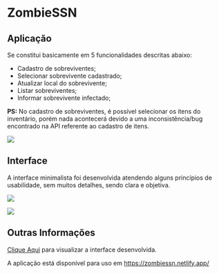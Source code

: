 <h1>ZombieSSN</h1>
<h2>Aplica&ccedil;&atilde;o</h2>
<p>Se constitui basicamente em 5 funcionalidades descritas abaixo:</p>
<ul>
<li>Cadastro de sobreviventes;</li>
<li>Selecionar sobrevivente cadastrado;</li>
<li>Atualizar local do sobrevivente;</li>
<li>Listar sobreviventes;</li>
<li>Informar sobrevivente infectado;</li>
</ul>
<p>
  <b>PS:</b> No cadastro de sobreviventes, é possível selecionar os itens do inventário, porém nada acontecerá devido a uma inconsistência/bug encontrado na API referente ao cadastro de itens. 
</p>
<p><img src="https://imgur.com/WAG3LZu.png" /></p>
<h2>Interface</h2>
<p>A interface minimalista foi desenvolvida atendendo alguns princ&iacute;pios de usabilidade, sem muitos detalhes, sendo clara e objetiva.</p>
<p><img src="https://imgur.com/eShrTBn.png" /></p>
<p><img src="https://imgur.com/72dCC9M.png" /></p>
<h2>Outras Informa&ccedil;&otilde;es</h2>
<p><a href="https://www.figma.com/file/DMIZ5D46BKNRUwKmdHuzIW/ZSSN?node-id=0%3A1">Clique Aqui</a> para visualizar a interface desenvolvida.</p>
<p>A aplica&ccedil;&atilde;o est&aacute; dispon&iacute;vel para uso em <a href="https://zombiessn.netlify.app/">https://zombiessn.netlify.app/</a></p>